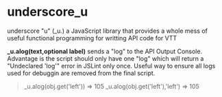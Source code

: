 # underscore_u
underscore "u" (_u.) a JavaScript library that provides a whole mess of useful functional programming for writting API code for VTT

**_u.alog(text,optional label)**
sends a "log" to the API Output Console. Advantage is the script should only have one "log" which will return a "Undeclared 'log'" error in JSLint only once. Useful way to ensure all logs used for debuggin are removed from the final script.
> _u.alog(obj.get('left'))
> => 105
> _u.alog(obj.get('left'),'left')
> => 105
